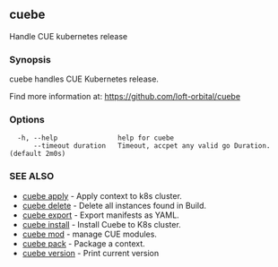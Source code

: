 ## cuebe

Handle CUE kubernetes release

### Synopsis

cuebe handles CUE Kubernetes release.

  Find more information at: https://github.com/loft-orbital/cuebe


### Options

```
  -h, --help               help for cuebe
      --timeout duration   Timeout, accpet any valid go Duration. (default 2m0s)
```

### SEE ALSO

* [cuebe apply](cli/cuebe_apply.md)	 - Apply context to k8s cluster.
* [cuebe delete](cli/cuebe_delete.md)	 - Delete all instances found in Build.
* [cuebe export](cli/cuebe_export.md)	 - Export manifests as YAML.
* [cuebe install](cli/cuebe_install.md)	 - Install Cuebe to K8s cluster.
* [cuebe mod](cli/cuebe_mod.md)	 - manage CUE modules.
* [cuebe pack](cli/cuebe_pack.md)	 - Package a context.
* [cuebe version](cli/cuebe_version.md)	 - Print current version


